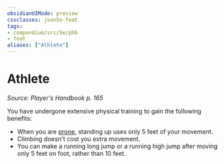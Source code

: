 ```yaml
---
obsidianUIMode: preview
cssclasses: json5e-feat
tags:
- compendium/src/5e/phb
- feat
aliases: ["Athlete"]
---
```

# Athlete
*Source: Player's Handbook p. 165*  

You have undergone extensive physical training to gain the following benefits:

- When you are [prone](/compendium/rules/conditions.md#prone), standing up uses only 5 feet of your movement.  
- Climbing doesn't cost you extra movement.  
- You can make a running long jump or a running high jump after moving only 5 feet on foot, rather than 10 feet.